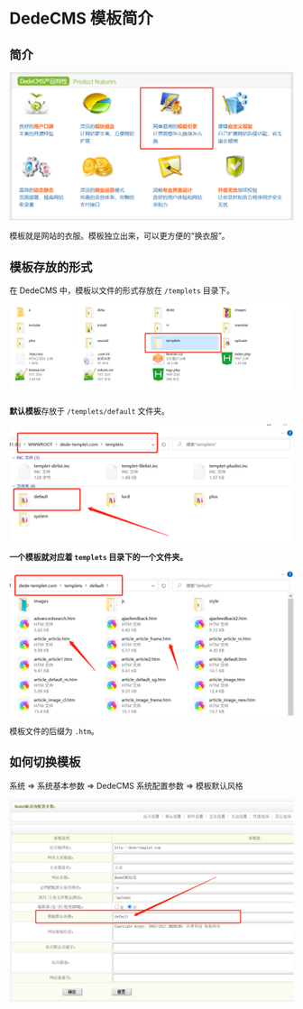 # DedeCMS 模板简介

## 简介

![image-20210815211002974](%E5%89%8D%E8%A8%80.assets/image-20210815211002974.png)

模板就是网站的衣服。模板独立出来，可以更方便的“换衣服”。



## 模板存放的形式

在 DedeCMS 中，模板以文件的形式存放在 `/templets` 目录下。

![image-20210815205505809](%E5%89%8D%E8%A8%80.assets/image-20210815205505809.png)

**默认模板**存放于 `/templets/default` 文件夹。

![image-20210815205848180](%E5%89%8D%E8%A8%80.assets/image-20210815205848180.png)

**一个模板就对应着 `templets` 目录下的一个文件夹。**

![image-20210815210424987](%E5%89%8D%E8%A8%80.assets/image-20210815210424987.png)

模板文件的后缀为 `.htm`。



## 如何切换模板

系统 => 系统基本参数 => DedeCMS 系统配置参数 => 模板默认风格

![image-20210815210632769](%E5%89%8D%E8%A8%80.assets/image-20210815210632769.png)

